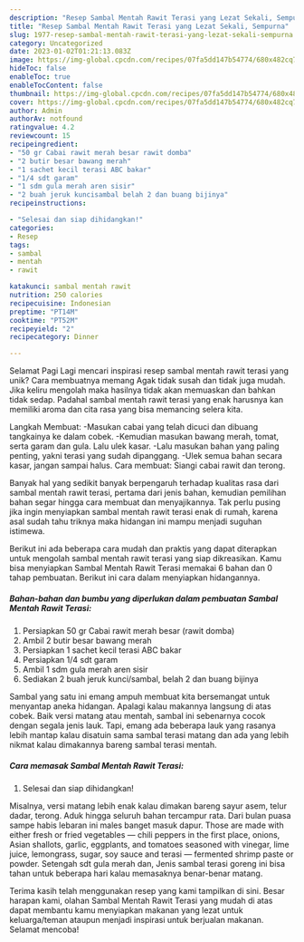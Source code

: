 ```yaml
---
description: "Resep Sambal Mentah Rawit Terasi yang Lezat Sekali, Sempurna"
title: "Resep Sambal Mentah Rawit Terasi yang Lezat Sekali, Sempurna"
slug: 1977-resep-sambal-mentah-rawit-terasi-yang-lezat-sekali-sempurna
category: Uncategorized
date: 2023-01-02T01:21:13.083Z
image: https://img-global.cpcdn.com/recipes/07fa5dd147b54774/680x482cq70/sambal-mentah-rawit-terasi-foto-resep-utama.jpg
hideToc: false
enableToc: true
enableTocContent: false
thumbnail: https://img-global.cpcdn.com/recipes/07fa5dd147b54774/680x482cq70/sambal-mentah-rawit-terasi-foto-resep-utama.jpg
cover: https://img-global.cpcdn.com/recipes/07fa5dd147b54774/680x482cq70/sambal-mentah-rawit-terasi-foto-resep-utama.jpg
author: Admin
authorAv: notfound
ratingvalue: 4.2
reviewcount: 15
recipeingredient:
- "50 gr Cabai rawit merah besar rawit domba"
- "2 butir besar bawang merah"
- "1 sachet kecil terasi ABC bakar"
- "1/4 sdt garam"
- "1 sdm gula merah aren sisir"
- "2 buah jeruk kuncisambal belah 2 dan buang bijinya"
recipeinstructions:

- "Selesai dan siap dihidangkan!"
categories:
- Resep
tags:
- sambal
- mentah
- rawit

katakunci: sambal mentah rawit 
nutrition: 250 calories
recipecuisine: Indonesian
preptime: "PT14M"
cooktime: "PT52M"
recipeyield: "2"
recipecategory: Dinner

---
```



Selamat Pagi Lagi mencari inspirasi resep sambal mentah rawit terasi yang unik? Cara membuatnya memang Agak tidak susah dan tidak juga mudah. Jika keliru mengolah maka hasilnya tidak akan memuaskan dan bahkan tidak sedap. Padahal sambal mentah rawit terasi yang enak harusnya kan memiliki aroma dan cita rasa yang bisa memancing selera kita.


Langkah Membuat: -Masukan cabai yang telah dicuci dan dibuang tangkainya ke dalam cobek. -Kemudian masukan bawang merah, tomat, serta garam dan gula. Lalu ulek kasar. -Lalu masukan bahan yang paling penting, yakni terasi yang sudah dipanggang. -Ulek semua bahan secara kasar, jangan sampai halus. Cara membuat: Siangi cabai rawit dan terong.

Banyak hal yang sedikit banyak berpengaruh terhadap kualitas rasa dari sambal mentah rawit terasi, pertama dari jenis bahan, kemudian pemilihan bahan segar hingga cara membuat dan menyajikannya. Tak perlu pusing jika ingin menyiapkan sambal mentah rawit terasi enak di rumah, karena asal sudah tahu triknya maka hidangan ini mampu menjadi suguhan istimewa.


Berikut ini ada beberapa cara mudah dan praktis yang dapat diterapkan untuk mengolah sambal mentah rawit terasi yang siap dikreasikan. Kamu bisa menyiapkan Sambal Mentah Rawit Terasi memakai 6 bahan dan 0 tahap pembuatan. Berikut ini cara dalam menyiapkan hidangannya.

<!--inarticleads1-->

##### Bahan-bahan dan bumbu yang diperlukan dalam pembuatan Sambal Mentah Rawit Terasi:

1. Persiapkan 50 gr Cabai rawit merah besar (rawit domba)
1. Ambil 2 butir besar bawang merah
1. Persiapkan 1 sachet kecil terasi ABC bakar
1. Persiapkan 1/4 sdt garam
1. Ambil 1 sdm gula merah aren sisir
1. Sediakan 2 buah jeruk kunci/sambal, belah 2 dan buang bijinya


Sambal yang satu ini emang ampuh membuat kita bersemangat untuk menyantap aneka hidangan. Apalagi kalau makannya langsung di atas cobek. Baik versi matang atau mentah, sambal ini sebenarnya cocok dengan segala jenis lauk. Tapi, emang ada beberapa lauk yang rasanya lebih mantap kalau disatuin sama sambal terasi matang dan ada yang lebih nikmat kalau dimakannya bareng sambal terasi mentah. 

<!--inarticleads2-->

##### Cara memasak Sambal Mentah Rawit Terasi:


1. Selesai dan siap dihidangkan!

Misalnya, versi matang lebih enak kalau dimakan bareng sayur asem, telur dadar, terong. Aduk hingga seluruh bahan tercampur rata. Dari bulan puasa sampe habis lebaran ini males banget masuk dapur. Those are made with either fresh or fried vegetables — chili peppers in the first place, onions, Asian shallots, garlic, eggplants, and tomatoes seasoned with vinegar, lime juice, lemongrass, sugar, soy sauce and terasi — fermented shrimp paste or powder. Setengah sdt gula merah dan, Jenis sambal terasi goreng ini bisa tahan untuk beberapa hari kalau memasaknya benar-benar matang. 

Terima kasih telah menggunakan resep yang kami tampilkan di sini. Besar harapan kami, olahan Sambal Mentah Rawit Terasi yang mudah di atas dapat membantu kamu menyiapkan makanan yang lezat untuk keluarga/teman ataupun menjadi inspirasi untuk berjualan makanan. Selamat mencoba!
